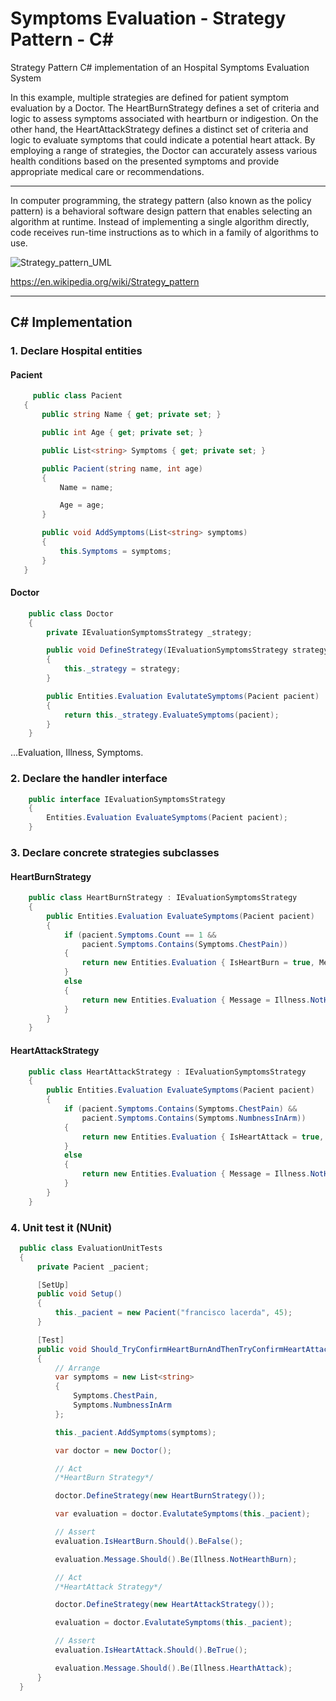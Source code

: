 # Symptoms Evaluation - Strategy Pattern - C#
Strategy Pattern C# implementation of an Hospital Symptoms Evaluation System

In this example, multiple strategies are defined for patient symptom evaluation by a Doctor. The HeartBurnStrategy defines a set of criteria and logic to assess symptoms associated with heartburn or indigestion. On the other hand, the HeartAttackStrategy defines a distinct set of criteria and logic to evaluate symptoms that could indicate a potential heart attack. By employing a range of strategies, the Doctor can accurately assess various health conditions based on the presented symptoms and provide appropriate medical care or recommendations.

------

In computer programming, the strategy pattern (also known as the policy pattern) is a behavioral software design pattern that enables selecting an algorithm at runtime. Instead of implementing a single algorithm directly, code receives run-time instructions as to which in a family of algorithms to use.

![Strategy_pattern_UML](https://upload.wikimedia.org/wikipedia/commons/4/45/W3sDesign_Strategy_Design_Pattern_UML.jpg)

https://en.wikipedia.org/wiki/Strategy_pattern

------

## C# Implementation

### 1. Declare Hospital entities 

#### Pacient
```c#
     public class Pacient
   {
       public string Name { get; private set; }

       public int Age { get; private set; }

       public List<string> Symptoms { get; private set; }

       public Pacient(string name, int age)
       {
           Name = name;

           Age = age;
       }

       public void AddSymptoms(List<string> symptoms)
       {
           this.Symptoms = symptoms;
       }
   }
```

#### Doctor
```c#
    public class Doctor
    {
        private IEvaluationSymptomsStrategy _strategy;

        public void DefineStrategy(IEvaluationSymptomsStrategy strategy)
        {
            this._strategy = strategy;
        }

        public Entities.Evaluation EvalutateSymptoms(Pacient pacient)
        {
            return this._strategy.EvaluateSymptoms(pacient);
        }
    }
```
...Evaluation, Illness, Symptoms.

### 2. Declare the handler interface
```c#
    public interface IEvaluationSymptomsStrategy
    {
        Entities.Evaluation EvaluateSymptoms(Pacient pacient);
    }
```

### 3. Declare concrete strategies subclasses

#### HeartBurnStrategy
```c#
    public class HeartBurnStrategy : IEvaluationSymptomsStrategy
    {
        public Entities.Evaluation EvaluateSymptoms(Pacient pacient)
        {
            if (pacient.Symptoms.Count == 1 &&
                pacient.Symptoms.Contains(Symptoms.ChestPain))
            {
                return new Entities.Evaluation { IsHeartBurn = true, Message = Illness.HearthBurn };
            }
            else
            {
                return new Entities.Evaluation { Message = Illness.NotHearthBurn };
            }
        }
    }
```

#### HeartAttackStrategy
```c#
    public class HeartAttackStrategy : IEvaluationSymptomsStrategy
    {
        public Entities.Evaluation EvaluateSymptoms(Pacient pacient)
        {
            if (pacient.Symptoms.Contains(Symptoms.ChestPain) &&  
                pacient.Symptoms.Contains(Symptoms.NumbnessInArm))
            {
                return new Entities.Evaluation { IsHeartAttack = true, Message = Illness.HearthAttack };
            }
            else
            {
                return new Entities.Evaluation { Message = Illness.NotHearthAttack };
            }
        }
    }
```

### 4. Unit test it (NUnit)

```c#
  public class EvaluationUnitTests
  {
      private Pacient _pacient;

      [SetUp]
      public void Setup()
      {
          this._pacient = new Pacient("francisco lacerda", 45);
      }

      [Test]
      public void Should_TryConfirmHeartBurnAndThenTryConfirmHeartAttack_ReturnHeartAttack()
      {
          // Arrange
          var symptoms = new List<string>
          {
              Symptoms.ChestPain,
              Symptoms.NumbnessInArm
          };

          this._pacient.AddSymptoms(symptoms);

          var doctor = new Doctor();

          // Act
          /*HeartBurn Strategy*/

          doctor.DefineStrategy(new HeartBurnStrategy());

          var evaluation = doctor.EvalutateSymptoms(this._pacient);

          // Assert
          evaluation.IsHeartBurn.Should().BeFalse();

          evaluation.Message.Should().Be(Illness.NotHearthBurn);

          // Act
          /*HeartAttack Strategy*/

          doctor.DefineStrategy(new HeartAttackStrategy());

          evaluation = doctor.EvalutateSymptoms(this._pacient);

          // Assert
          evaluation.IsHeartAttack.Should().BeTrue();

          evaluation.Message.Should().Be(Illness.HearthAttack);
      }
  }
```
